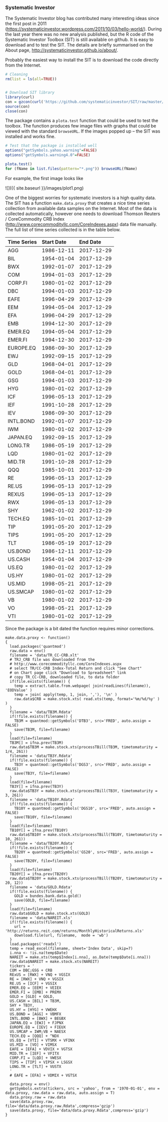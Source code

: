 ### Systematic Investor

The Systematic Investor blog has contributed many interesting ideas since the first post in 2011 (<https://systematicinvestor.wordpress.com/2011/10/03/hello-world/>). During the last year there was no new analysis published, but the R code of the Systematic Investor Toolbox (SIT) is still available on github. It is easy to download and to test the SIT. The details are briefly summarised on the About page, <http://systematicinvestor.github.io/about/>.

Probably the easiest way to install the SIT is to download the code directly from the Internet.

``` r
# Cleaning
rm(list = ls(all=TRUE))


# Download SIT library
library(curl)
con = gzcon(curl('https://github.com/systematicinvestor/SIT/raw/master/sit.gz','rb'))
source(con)
close(con)
```

The package contains a `plota.test` function that could be used to test the toolbox. The function produces few image files with graphs that could be viewed with the standard `browseURL`. If the images popped up – the SIT was installed and works fine.

``` r
# Test that the package is installed well
options("getSymbols.yahoo.warning"=FALSE)
options("getSymbols.warning4.0"=FALSE)

plota.test()
for (fName in list.files(pattern="*.png")) browseURL(fName)
```

For example, the first image looks like

![]({{ site.baseurl }}/images/plot1.png)

One of the biggest worries for systematic investors is a high quality data. The SIT has a function `make.data.proxy` that creates a nice time series collection from available data samples on the Internet. Most of the data is collected automatically, however one needs to download Thomson Reuters / CoreCommodity CRB Index (<http://www.corecommodityllc.com/CoreIndexes.aspx>) data file manually. The full list of time series collected is in the table below.

| Time Series | Start Date | End Date   |
|:------------|:-----------|:-----------|
| AGG         | 1986-12-11 | 2017-12-29 |
| BIL         | 1954-01-04 | 2017-12-29 |
| BWX         | 1992-01-07 | 2017-12-29 |
| COM         | 1994-01-03 | 2017-12-29 |
| CORP.FI     | 1980-01-02 | 2017-12-29 |
| DBC         | 1994-01-03 | 2017-12-29 |
| EAFE        | 1996-04-29 | 2017-12-29 |
| EEM         | 1994-05-04 | 2017-12-29 |
| EFA         | 1996-04-29 | 2017-12-29 |
| EMB         | 1994-12-30 | 2017-12-29 |
| EMER.EQ     | 1994-05-04 | 2017-12-29 |
| EMER.FI     | 1994-12-30 | 2017-12-29 |
| EUROPE.EQ   | 1986-09-30 | 2017-12-29 |
| EWJ         | 1992-09-15 | 2017-12-29 |
| GLD         | 1968-04-01 | 2017-12-29 |
| GOLD        | 1968-04-01 | 2017-12-29 |
| GSG         | 1994-01-03 | 2017-12-29 |
| HYG         | 1980-01-02 | 2017-12-29 |
| ICF         | 1996-05-13 | 2017-12-29 |
| IEF         | 1991-10-28 | 2017-12-29 |
| IEV         | 1986-09-30 | 2017-12-29 |
| INTL.BOND   | 1992-01-07 | 2017-12-29 |
| IWM         | 1980-01-02 | 2017-12-29 |
| JAPAN.EQ    | 1992-09-15 | 2017-12-29 |
| LONG.TR     | 1986-05-19 | 2017-12-29 |
| LQD         | 1980-01-02 | 2017-12-29 |
| MID.TR      | 1991-10-28 | 2017-12-29 |
| QQQ         | 1985-10-01 | 2017-12-29 |
| RE          | 1996-05-13 | 2017-12-29 |
| RE.US       | 1996-05-13 | 2017-12-29 |
| REXUS       | 1996-05-13 | 2017-12-29 |
| RWX         | 1996-05-13 | 2017-12-29 |
| SHY         | 1962-01-02 | 2017-12-29 |
| TECH.EQ     | 1985-10-01 | 2017-12-29 |
| TIP         | 1991-05-20 | 2017-12-29 |
| TIPS        | 1991-05-20 | 2017-12-29 |
| TLT         | 1986-05-19 | 2017-12-29 |
| US.BOND     | 1986-12-11 | 2017-12-29 |
| US.CASH     | 1954-01-04 | 2017-12-29 |
| US.EQ       | 1980-01-02 | 2017-12-29 |
| US.HY       | 1980-01-02 | 2017-12-29 |
| US.MID      | 1998-05-21 | 2017-12-29 |
| US.SMCAP    | 1980-01-02 | 2017-12-29 |
| VB          | 1980-01-02 | 2017-12-29 |
| VO          | 1998-05-21 | 2017-12-29 |
| VTI         | 1980-01-02 | 2017-12-29 |

Since the package is a bit dated the function requires minor corrections.

    make.data.proxy <- function() 
    {
      load.packages('quantmod')
      raw.data = env()
      filename = 'data/TR_CC-CRB.xlt'
      # TRJ_CRB file was downloaded from the 
      # http://www.corecommodityllc.com/CoreIndexes.aspx
      # select TR/CC-CRB Index-Total Return and click "See Chart"
      # on Chart page click "Download to Spreadsheet" link
      # copy TR_CC-CRB, downloaded file, to data folder
      if(file.exists(filename)) {
        temp = extract.table.from.webpage( join(readLines(filename)), 'EODValue' )
        temp = join( apply(temp, 1, join, ','), '\n' )
        raw.data$CRB = make.stock.xts( read.xts(temp, format='%m/%d/%y' ) )
      }
      filename = 'data/TB3M.Rdata'
      if(!file.exists(filename)) {
        TB3M = quantmod::getSymbols('DTB3', src='FRED', auto.assign = FALSE)
        save(TB3M, file=filename)
      }
      load(file=filename)
      TB3M[] = ifna.prev(TB3M)
      raw.data$TB3M = make.stock.xts(processTBill(TB3M, timetomaturity = 1/4, 261))
      filename = 'data/TB3Y.Rdata'
      if(!file.exists(filename)) {
        TB3Y = quantmod::getSymbols('DGS3', src='FRED', auto.assign = FALSE)
        save(TB3Y, file=filename)
      }
      load(file=filename)
      TB3Y[] = ifna.prev(TB3Y)
      raw.data$TB3Y = make.stock.xts(processTBill(TB3Y, timetomaturity = 3, 261))
      filename = 'data/TB10Y.Rdata'
      if(!file.exists(filename)) {
        TB10Y = quantmod::getSymbols('DGS10', src='FRED', auto.assign = FALSE)
        save(TB10Y, file=filename)
      }
      load(file=filename)
      TB10Y[] = ifna.prev(TB10Y)
      raw.data$TB10Y = make.stock.xts(processTBill(TB10Y, timetomaturity = 10, 261))
      filename = 'data/TB20Y.Rdata'
      if(!file.exists(filename)) {
        TB20Y = quantmod::getSymbols('GS20', src='FRED', auto.assign = FALSE)
        save(TB20Y, file=filename)
      }
      load(file=filename)
      TB20Y[] = ifna.prev(TB20Y)
      raw.data$TB20Y = make.stock.xts(processTBill(TB20Y, timetomaturity = 20, 12))
      filename = 'data/GOLD.Rdata'
      if(!file.exists(filename)) {
        GOLD = bundes.bank.data.gold()
        save(GOLD, file=filename)
      }
      load(file=filename)
      raw.data$GOLD = make.stock.xts(GOLD)
      filename = 'data/NAREIT.xls'
      if(!file.exists(filename)) {
        url = 'http://returns.reit.com/returns/MonthlyHistoricalReturns.xls'
        download.file(url, filename,  mode = 'wb')
      }
      load.packages('readxl')
      temp = read_excel(filename, sheet='Index Data', skip=7)
      i.nna <- !is.na(temp$Date)
      NAREIT = make.xts(temp$Index[i.nna], as.Date(temp$Date[i.nna]))
      raw.data$NAREIT = make.stock.xts(NAREIT)
      tickers = '
      COM = DBC;GSG + CRB
      RExUS = [RWX] + VNQ + VGSIX
      RE = [RWX] + VNQ + VGSIX
      RE.US = [ICF] + VGSIX
      EMER.EQ = [EEM] + VEIEX
      EMER.FI = [EMB] + PREMX
      GOLD = [GLD] + GOLD,
      US.CASH = [BIL] + TB3M,
      SHY + TB3Y,
      US.HY = [HYG] + VWEHX
      US.BOND = [AGG] + VBMFX
      INTL.BOND = [BWX] + BEGBX
      JAPAN.EQ = [EWJ] + FJPNX
      EUROPE.EQ = [IEV] + FIEUX
      US.SMCAP = IWM;VB + NAESX
      TECH.EQ = [QQQ] + ^NDX
      US.EQ = [VTI] + VTSMX + VFINX
      US.MID = [VO] + VIMSX
      EAFE = [EFA] + VDVIX + VGTSX
      MID.TR = [IEF] + VFITX
      CORP.FI = [LQD] + VWESX
      TIPS = [TIP] + VIPSX + LSGSX
      LONG.TR = [TLT] + VUSTX
      '
      # EAFE = [EFA] + VDMIX + VGTSX
      
      data.proxy = env()
      getSymbols.extra(tickers, src = 'yahoo', from = '1970-01-01', env = data.proxy, raw.data = raw.data, auto.assign = T)
      data.proxy.raw = raw.data
      save(data.proxy.raw, file='data/data.proxy.raw.Rdata',compress='gzip')
      save(data.proxy, file='data/data.proxy.Rdata',compress='gzip')
    }
